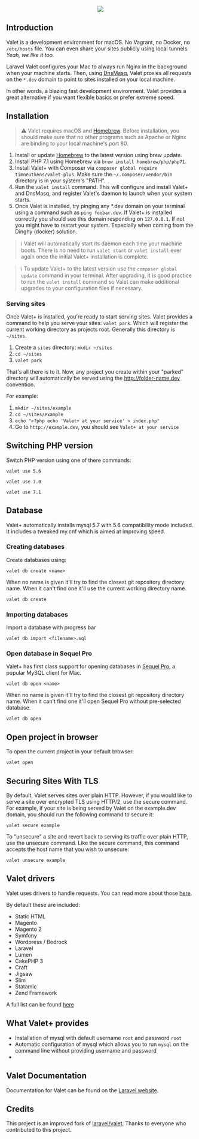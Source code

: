<p align="center"><img src="https://laravel.com/assets/img/components/logo-valet.svg"></p>

## Introduction

Valet is a development environment for macOS. No Vagrant, no Docker, no `/etc/hosts` file. You can even share your sites publicly using local tunnels. _Yeah, we like it too._

Laravel Valet configures your Mac to always run Nginx in the background when your machine starts. Then, using [DnsMasq](https://en.wikipedia.org/wiki/Dnsmasq), Valet proxies all requests on the `*.dev` domain to point to sites installed on your local machine.

In other words, a blazing fast development environment. Valet provides a great alternative if you want flexible basics or prefer extreme speed.

## Installation

> :warning: Valet requires macOS and [Homebrew](https://brew.sh/). Before installation, you should make sure that no other programs such as Apache or Nginx are binding to your local machine's port 80.

1. Install or update [Homebrew](https://brew.sh/) to the latest version using brew update.
2. Install PHP 7.1 using Homebrew via `brew install homebrew/php/php71`.
3. Install Valet+ with Composer via `composer global require timneutkens/valet-plus`. Make sure the  `~/.composer/vendor/bin` directory is in your system's "PATH".
4. Run the `valet install` command. This will configure and install Valet+ and DnsMasq, and register Valet's daemon to launch when your system starts.
5. Once Valet is installed, try pinging any *.dev domain on your terminal using a command such as `ping foobar.dev`. If Valet+ is installed correctly you should see this domain responding on `127.0.0.1`. If not you might have to restart your system. Especially when coming from the Dinghy (docker) solution.

> :information_source: Valet will automatically start its daemon each time your machine boots. There is no need to run `valet start` or `valet install` ever again once the initial Valet+ installation is complete.

> :information_source: To update Valet+ to the latest version use the `composer global update` command in your terminal. After upgrading, it is good practice to run the `valet install` command so Valet can make additional upgrades to your configuration files if necessary.

### Serving sites

Once Valet+ is installed, you're ready to start serving sites. Valet provides a command to help you serve your sites: `valet park`. Which will register the current working directory as projects root. Generally this directory is `~/sites`.

1. Create a `sites` directory: `mkdir ~/sites`
2. `cd ~/sites`
3. `valet park`

That's all there is to it. Now, any project you create within your "parked" directory will automatically be served using the http://folder-name.dev convention.

For example:

1. `mkdir ~/sites/example`
2. `cd ~/sites/example`
3. `echo "<?php echo 'Valet+ at your service' > index.php"`
4. Go to `http://example.dev`, you should see `Valet+ at your service`

## Switching PHP version

Switch PHP version using one of there commands:

```
valet use 5.6
```

```
valet use 7.0
```

```
valet use 7.1
```

## Database
Valet+ automatically installs mysql 5.7 with 5.6 compatibility mode included. It includes a tweaked my.cnf which is aimed at improving speed.

### Creating databases

Create databases using:

```
valet db create <name>
```

When no name is given it'll try to find the closest git repository directory name. When it can't find one it'll use the current working directory name.

```
valet db create
```

### Importing databases

Import a database with progress bar

```
valet db import <filename>.sql
```

### Open database in Sequel Pro

Valet+ has first class support for opening databases in [Sequel Pro](https://www.sequelpro.com/), a popular MySQL client for Mac.

```
valet db open <name>
```

When no name is given it'll try to find the closest git repository directory name. When it can't find one it'll open Sequel Pro without pre-selected database.

```
valet db open
```

## Open project in browser

To open the current project in your default browser:

```
valet open
```

## Securing Sites With TLS

By default, Valet serves sites over plain HTTP. However, if you would like to serve a site over encrypted TLS using HTTP/2, use the secure command. For example, if your site is being served by Valet on the example.dev domain, you should run the following command to secure it:

```
valet secure example
```

To "unsecure" a site and revert back to serving its traffic over plain HTTP, use the unsecure command. Like the secure command, this command accepts the host name that you wish to unsecure:

```
valet unsecure example
```

## Valet drivers
Valet uses drivers to handle requests. You can read more about those [here](https://laravel.com/docs/5.4/valet#custom-valet-drivers).

By default these are included:

- Static HTML
- Magento
- Magento 2
- Symfony
- Wordpress / Bedrock
- Laravel
- Lumen
- CakePHP 3
- Craft
- Jigsaw
- Slim
- Statamic
- Zend Framework

A full list can be found [here](cli/drivers)

## What Valet+ provides

- Installation of mysql with default username `root` and password `root`
- Automatic configuration of mysql which allows you to run `mysql` on the command line without providing username and password
- 

## Valet Documentation

Documentation for Valet can be found on the [Laravel website](https://laravel.com/docs/valet).

## Credits

This project is an improved fork of [laravel/valet](https://github.com/laravel/valet). Thanks to everyone who contributed to this project.
